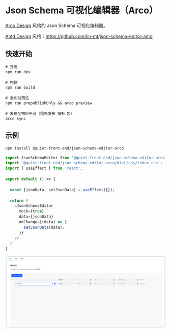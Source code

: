 # Json Schema 可视化编辑器（Arco）

[Arco Design](https://arco.design/) 风格的 Json Schema 可视化编辑器。

[Antd Design](https://ant.design/) 风格：https://github.com/lin-mt/json-schema-editor-antd

## 快速开始

```
# 开发
npm run dev

# 构建
npm run build

# 发布前预览
npm run prepublishOnly && arco preview

# 发布至物料平台（需先发布 NPM 包）
arco sync
```

## 示例

```shell
npm install @quiet-front-end/json-schema-editor-arco
```

```typescript jsx
import JsonSchemaEditor from '@quiet-front-end/json-schema-editor-arco';
import '@quiet-front-end/json-schema-editor-arco/dist/css/index.css';
import { useEffect } from 'react';

export default () => {

  const [jsonData, setJsonData] = useEffect({});

  return (
    <JsonSchemaEditor
      mock={true}
      data={jsonData}
      onChange={(data) => {
        setJsonData(data);
      }}
    />
  )
}
```

![示例](./image/img.png)

